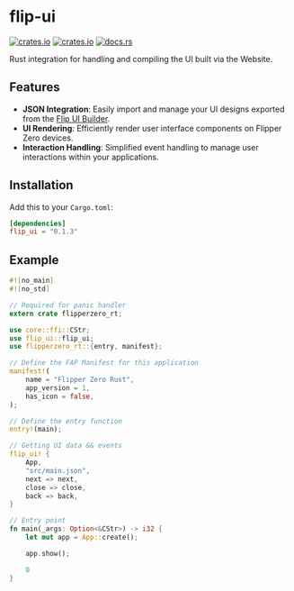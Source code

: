 # flip-ui

[![crates.io](https://img.shields.io/crates/v/flip-ui.svg)](https://crates.io/crates/flip-ui)
[![crates.io](https://img.shields.io/crates/d/flip-ui.svg)](https://crates.io/crates/flip-ui)
[![docs.rs](https://docs.rs/flip-ui/badge.svg)](https://docs.rs/flip-ui)

Rust integration for handling and compiling the UI built via the Website.

## Features

- **JSON Integration**: Easily import and manage your UI designs exported from the [Flip UI Builder](https://flip.nwrenger.dev/).
- **UI Rendering**: Efficiently render user interface components on Flipper Zero devices.
- **Interaction Handling**: Simplified event handling to manage user interactions within your applications.

## Installation

Add this to your `Cargo.toml`:

```toml
[dependencies]
flip_ui = "0.1.3"
```

## Example

```rust
#![no_main]
#![no_std]

// Required for panic handler
extern crate flipperzero_rt;

use core::ffi::CStr;
use flip_ui::flip_ui;
use flipperzero_rt::{entry, manifest};

// Define the FAP Manifest for this application
manifest!(
	name = "Flipper Zero Rust",
	app_version = 1,
	has_icon = false,
);

// Define the entry function
entry!(main);

// Getting UI data && events
flip_ui! {
	App,
	"src/main.json",
	next => next,
	close => close,
	back => back,
}

// Entry point
fn main(_args: Option<&CStr>) -> i32 {
	let mut app = App::create();

	app.show();

	0
}
```
